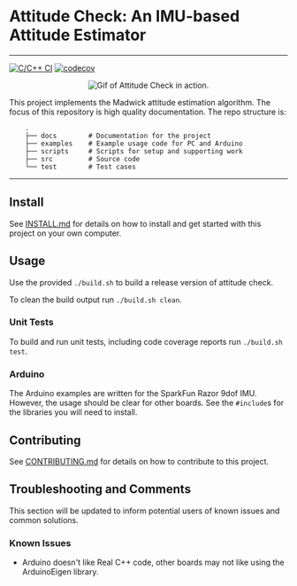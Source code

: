 # Attitude Check: An IMU-based Attitude Estimator

---

[![C/C++ CI](https://github.com/adrian-soch/attitude_check/actions/workflows/ci.yaml/badge.svg?branch=main)](https://github.com/adrian-soch/attitude_check/actions/workflows/ci.yaml)
[![codecov](https://codecov.io/gh/adrian-soch/attitude_check/graph/badge.svg?token=2VGQ9KA5G8)](https://codecov.io/gh/adrian-soch/attitude_check)

<p align="center">
    <img src="https://github.com/adrian-soch/attitude_check/assets/6884645/aa21f86e-6b74-4a9d-a757-ec63950c2f18" alt="Gif of Attitude Check in action." />
</p>

This project implements the Madwick attitude estimation algorithm. The focus of this repository is high quality documentation.
The repo structure is:

```
    .
    ├── docs        # Documentation for the project
    ├── examples    # Example usage code for PC and Arduino
    ├── scripts     # Scripts for setup and supporting work
    ├── src         # Source code
    └── test        # Test cases

```

---

## Install

See [INSTALL.md](./INSTALL.md) for details on how to install and get started with this project on your own computer.

## Usage

Use the provided `./build.sh` to build a release version of attitude check.

To clean the build output run `./build.sh clean`.

### Unit Tests

To build and run unit tests, including code coverage reports run `./build.sh test`.

### Arduino

The Arduino examples are written for the SparkFun Razor 9dof IMU. However, the usage should be
clear for other boards. See the `#include`s for the libraries you will need to install.

## Contributing

See [CONTRIBUTING.md](./CONTRIBUTING.md) for details on how to contribute to this project.

## Troubleshooting and Comments

This section will be updated to inform potential users of known issues and common solutions.

### Known Issues
- Arduino doesn't like Real C++ code, other boards may not like using the ArduinoEigen library.
